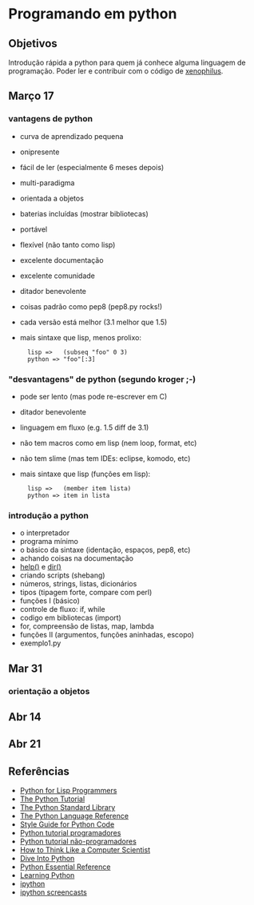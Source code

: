 # Programando em python

## Objetivos

Introdução rápida a python para quem já conhece alguma linguagem de
programação. Poder ler e contribuir com o código de
[xenophilus](http://github.com/kroger/xenophilus).

## Março 17

### vantagens de python

- curva de aprendizado pequena
- onipresente
- fácil de ler (especialmente 6 meses depois)
- multi-paradigma
- orientada a objetos
- baterias incluídas (mostrar bibliotecas)
- portável
- flexível (não tanto como lisp)
- excelente documentação
- excelente comunidade
- ditador benevolente
- coisas padrão como pep8 (pep8.py rocks!)
- cada versão está melhor (3.1 melhor que 1.5)
- mais sintaxe que lisp, menos prolixo:

        lisp =>   (subseq "foo" 0 3)
        python => "foo"[:3]

### "desvantagens" de python (segundo kroger ;-)
- pode ser lento (mas pode re-escrever em C)
- ditador benevolente
- linguagem em fluxo (e.g. 1.5 diff de 3.1)
- não tem macros como em lisp (nem loop, format, etc)
- não tem slime (mas tem IDEs: eclipse, komodo, etc)
- mais sintaxe que lisp (funções em lisp):

        lisp =>   (member item lista)
        python => item in lista

### introdução a python

- o interpretador
- programa mínimo
- o básico da sintaxe (identação, espaços, pep8, etc)
- achando coisas na documentação
- [help()](http://docs.python.org/library/functions.html#help) e 
  [dir()](http://docs.python.org/library/functions.html#dir)
- criando scripts (shebang)
- números, strings, listas, dicionários
- tipos (tipagem forte, compare com perl)
- funções I (básico)
- controle de fluxo: if, while
- codigo em bibliotecas (import)
- for, compreensão de listas, map, lambda
- funções II (argumentos, funções aninhadas, escopo)
- exemplo1.py

## Mar 31

### orientação a objetos

## Abr 14

## Abr 21

## Referências

- [Python for Lisp Programmers](http://norvig.com/python-lisp.html)
- [The Python Tutorial](http://docs.python.org/tutorial/index.html)
- [The Python Standard Library](http://docs.python.org/library/index.html)
- [The Python Language Reference](http://docs.python.org/reference/index.html)
- [Style Guide for Python Code](http://www.python.org/dev/peps/pep-0008/)
- [Python tutorial programadores](http://wiki.python.org/moin/BeginnersGuide/Programmers)
- [Python tutorial não-programadores](http://wiki.python.org/moin/BeginnersGuide/NonProgrammers)
- [How to Think Like a Computer Scientist](http://openbookproject.net//thinkCSpy/)
- [Dive Into Python](http://diveintopython.org/)
- [Python Essential Reference](http://kroger.genos.mus.br/docs/Python.Essential.Reference.4th.pdf)
- [Learning Python](http://kroger.genos.mus.br/docs/Learning_Python_Fourth_Edition.pdf)
- [ipython](http://ipython.scipy.org/moin/)
- [ipython screencasts](http://showmedo.com/videotutorials/series?name=CnluURUTV)
